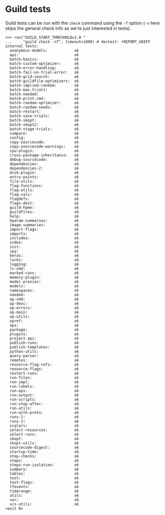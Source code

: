 # Guild tests

Guild tests can be run with the `check` command using the `-T` option
(`-n` here skips the general check info as we're just interested in
tests).

    >>> run("GUILD_START_THRESHOLD=2.0 "
    ...     "guild check -nT", timeout=1800) # doctest: +REPORT_UDIFF
    internal tests:
      anonymous-models:            ok
      api:                         ok
      batch-basics:                ok
      batch-custom-optimizer:      ok
      batch-error-handling:        ok
      batch-fail-on-trial-error:   ok
      batch-grid-search:           ok
      batch-guildfile-optimizers:  ok
      batch-implied-random:        ok
      batch-max-trials:            ok
      batch-needed:                ok
      batch-print-cmd:             ok
      batch-random-optimizer:      ok
      batch-random-seeds:          ok
      batch-restart:               ok
      batch-save-trials:           ok
      batch-skopt:                 ok
      batch-skopt2:                ok
      batch-stage-trials:          ok
      compare:                     ok
      config:                      ok
      copy-sourcecode:             ok
      copy-sourcecode-warnings:    ok
      cpu-plugin:                  ok
      cross-package-inheritance:   ok
      debug-sourcecode:            ok
      dependencies:                ok
      dependencies-2:              ok
      disk-plugin:                 ok
      entry-points:                ok
      file-utils:                  ok
      flag-functions:              ok
      flag-utils:                  ok
      flag-vals:                   ok
      flagdefs:                    ok
      flags-dest:                  ok
      guild-home:                  ok
      guildfiles:                  ok
      help:                        ok
      hparam-summaries:            ok
      image-summaries:             ok
      import-flags:                ok
      imports:                     ok
      includes:                    ok
      index:                       ok
      init:                        ok
      ipy:                         ok
      keras:                       ok
      locks:                       ok
      logging:                     ok
      ls-cmd:                      ok
      marked-runs:                 ok
      memory-plugin:               ok
      model-proxies:               ok
      models:                      ok
      namespaces:                  ok
      needed:                      ok
      op-cmd:                      ok
      op-desc:                     ok
      op-errors:                   ok
      op-main:                     ok
      op-utils:                    ok
      opref:                       ok
      ops:                         ok
      package:                     ok
      plugins:                     ok
      project-api:                 ok
      publish-runs:                ok
      publish-templates:           ok
      python-utils:                ok
      query-parser:                ok
      remotes:                     ok
      resource-flag-refs:          ok
      resource-flags:              ok
      restart-runs:                ok
      run-files:                   ok
      run-impl:                    ok
      run-labels:                  ok
      run-ops:                     ok
      run-output:                  ok
      run-scripts:                 ok
      run-stop-after:              ok
      run-utils:                   ok
      run-with-proto:              ok
      runs-1:                      ok
      runs-2:                      ok
      scalars:                     ok
      select-resources:            ok
      select-runs:                 ok
      skopt:                       ok
      skopt-utils:                 ok
      sourcecode-digest:           ok
      startup-time:                ok
      step-checks:                 ok
      steps:                       ok
      steps-run-isolation:         ok
      summary:                     ok
      tables:                      ok
      test:                        ok
      test-flags:                  ok
      tfevents:                    ok
      timerange:                   ok
      utils:                       ok
      var:                         ok
      vcs-utils:                   ok
    <exit 0>
